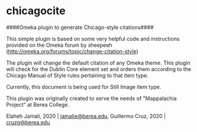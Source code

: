 # chicagocite
####Omeka plugin to generate Chicago-style citations####

This simple plugin is based on some very helpful code and instructions provided on the Omeka forum by sheepeeh (http://omeka.org/forums/topic/change-citation-style)

The plugin will change the default citation of any Omeka theme. This plugin will check for the Dublin Core element set and orders them according to the Chicago Manual of Style rules pertaining to that item type.

Currently, this document is being used for Still Image item type.

This plugin was originally created to serve the needs of "Mappalachia Project" at Berea College.

Elaheh Jamali, 2020 | jamalie@berea.edu, Guillermo Cruz, 2020 | cruzg@berea.edu
